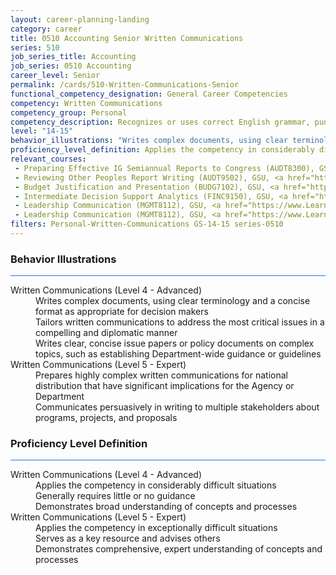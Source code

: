 ```yaml
---
layout: career-planning-landing
category: career
title: 0510 Accounting Senior Written Communications
series: 510
job_series_title: Accounting
job_series: 0510 Accounting
career_level: Senior
permalink: /cards/510-Written-Communications-Senior
functional_competency_designation: General Career Competencies
competency: Written Communications
competency_group: Personal
competency_description: Recognizes or uses correct English grammar, punctuation, and spelling; communicates information (for example, facts, ideas, or messages) in a succinct and organized manner; produces written information, which may include technical material, that is appropriate for the intended audience
level: "14-15"
behavior_illustrations: "Writes complex documents, using clear terminology and a concise format as appropriate for decision makers ? Tailors written communications to address the most critical issues in a compelling and diplomatic manner ? Writes clear, concise issue papers or policy documents on complex topics, such as establishing Department-wide guidance or guidelines ? Prepares highly complex written communications for national distribution that have significant implications for the Agency or Department ? Communicates persuasively in writing to multiple stakeholders about programs, projects, and proposals"
proficiency_level_definition: Applies the competency in considerably difficult situations ? Generally requires little or no guidance ? Demonstrates broad understanding of concepts and processes ? Applies the competency in exceptionally difficult situations ? Serves as a key resource and advises others ? Demonstrates comprehensive, expert understanding of concepts and processes
relevant_courses: 
 - Preparing Effective IG Semiannual Reports to Congress (AUDT8300), GSU, <a href="https://www.LearnAtGSUSA.com/AUDT8309">https://www.LearnAtGSUSA.com/AUDT8309</a>
 - Reviewing Other Peoples Report Writing (AUDT9502), GSU, <a href="https://www.LearnAtGSUSA.com/AUDT9507">https://www.LearnAtGSUSA.com/AUDT9507</a>
 - Budget Justification and Presentation (BUDG7102), GSU, <a href="https://www.LearnAtGSUSA.com/BUDG7107">https://www.LearnAtGSUSA.com/BUDG7107</a>
 - Intermediate Decision Support Analytics (FINC9150), GSU, <a href="https://www.LearnAtGSUSA.com/FINC9155">https://www.LearnAtGSUSA.com/FINC9155</a>
 - Leadership Communication (MGMT8112), GSU, <a href="https://www.LearnAtGSUSA.com/MGMT8113">https://www.LearnAtGSUSA.com/MGMT8113</a>
 - Leadership Communication (MGMT8112), GSU, <a href="https://www.LearnAtGSUSA.com/MGMT8117">https://www.LearnAtGSUSA.com/MGMT8117</a>
filters: Personal-Written-Communications GS-14-15 series-0510
---
```


<div class="desktop:grid-col-6 margin-y-3">
  <div class="border-top-2 bg-white padding-3 shadow-5 height-full members-hover border-1px button-border border-top-blue radius-lg card-text-color">
    <h3>Behavior Illustrations</h3>
    <hr style="background-color: #1b74e0 !important;"/>
    <dl class="text-base card-content-color"><dt>Written Communications (Level 4 - Advanced)</dt><dd>Writes complex documents, using clear terminology and a concise format as appropriate for decision makers </dd><dd> Tailors written communications to address the most critical issues in a compelling and diplomatic manner </dd><dd> Writes clear, concise issue papers or policy documents on complex topics, such as establishing Department-wide guidance or guidelines</dd><dt>Written Communications (Level 5 - Expert)</dt><dd>Prepares highly complex written communications for national distribution that have significant implications for the Agency or Department </dd><dd> Communicates persuasively in writing to multiple stakeholders about programs, projects, and proposals</dd></dl>
  </div>
</div>
<div class="desktop:grid-col-6 margin-y-3">
  <div class="border-top-2 bg-white padding-3 shadow-5 height-full members-hover border-1px button-border border-top-blue radius-lg card-text-color">
    <h3>Proficiency Level Definition</h3>
     <hr style="background-color: #1b74e0 !important;"/>
    <dl class="text-base card-content-color"><dt>Written Communications (Level 4 - Advanced)</dt><dd>Applies the competency in considerably difficult situations </dd><dd> Generally requires little or no guidance </dd><dd> Demonstrates broad understanding of concepts and processes</dd><dt>Written Communications (Level 5 - Expert)</dt><dd>Applies the competency in exceptionally difficult situations </dd><dd> Serves as a key resource and advises others </dd><dd> Demonstrates comprehensive, expert understanding of concepts and processes</dd></dl>
  </div>
</div>